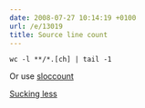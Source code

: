 ```yaml
---
date: 2008-07-27 10:14:19 +0100
url: /e/13019
title: Source line count
---
```



	wc -l **/*.[ch] | tail -1

Or use [sloccount](http://packages.qa.debian.org/s/sloccount.html)


[Sucking less](http://www.suckless.org/)
